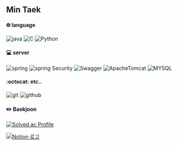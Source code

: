## Min Taek


#### :globe_with_meridians: language
![java](https://img.shields.io/badge/Java-3776AB?style=flat&logo=Java&logoColor=white)
![C](https://img.shields.io/badge/C-A8B9CC?style=flat&logo=c&logoColor=white)
![Python](https://img.shields.io/badge/Python-3776AB?style=flat&logo=Python&logoColor=white)

#### 💻 server
![spring](https://img.shields.io/badge/Spring_Boot-6DB33F?style=flat&logo=SpringBoot&logoColor=white)
![spring Security](https://img.shields.io/badge/Spring_Security-6DB33F?style=flat&logo=SpringSecurity&logoColor=white)
![Swagger](https://img.shields.io/badge/Swagger-85EA2D?style=flat&logo=Swagger&logoColor=white)
![ApacheTomcat](https://img.shields.io/badge/Apache_Tomcat-F8DC75?style=flat&logo=ApacheTomcat&logoColor=white)
![MYSQL](https://img.shields.io/badge/MySQL-4479A1?style=flat&logo=MySQL&logoColor=white)

#### :octocat: etc..
![git](https://img.shields.io/badge/Git-F05032?style=flat&logo=Git&logoColor=white)
![github](https://img.shields.io/badge/GitHub-181717?style=flat&logo=GitHub&logoColor=white)

#### :pencil2: Baekjoon
[![Solved.ac Profile](http://mazassumnida.wtf/api/generate_badge?boj=viva99)](https://solved.ac/viva99)

[![Notion 로고](https://64.media.tumblr.com/bea1b612a91952880f1ee4da003185e9/672628548c75152f-fb/s500x750/bc88b13c9ced500bcf97a37664199b4207c30852.png)](https://www.notion.so/Spring-Boot-72546daaa5724228bf9a1ad818c5a28f)
